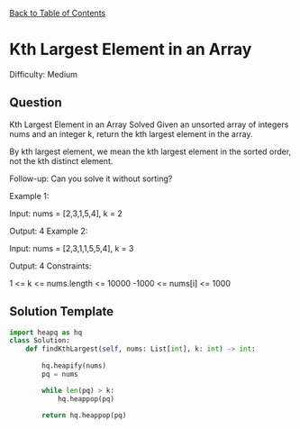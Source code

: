 [Back to Table of Contents](../README.md)

# Kth Largest Element in an Array
Difficulty: Medium

## Question
Kth Largest Element in an Array
Solved 
Given an unsorted array of integers nums and an integer k, return the kth largest element in the array.

By kth largest element, we mean the kth largest element in the sorted order, not the kth distinct element.

Follow-up: Can you solve it without sorting?

Example 1:

Input: nums = [2,3,1,5,4], k = 2

Output: 4
Example 2:

Input: nums = [2,3,1,1,5,5,4], k = 3

Output: 4
Constraints:

1 <= k <= nums.length <= 10000
-1000 <= nums[i] <= 1000

## Solution Template
```python
import heapq as hq
class Solution:
    def findKthLargest(self, nums: List[int], k: int) -> int:
        
        hq.heapify(nums)
        pq = nums

        while len(pq) > k:
            hq.heappop(pq)
        
        return hq.heappop(pq)
```
